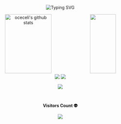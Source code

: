 <!--Title @oceceli-->
<div align="center">

![Typing SVG](https://readme-typing-svg.herokuapp.com/?color=00b3ff&size=35&center=true&vCenter=true&width=1000&lines=HI+THERE!!!++👋;My+name+is+Ömer+Ceceli;A+Software+Developer+from+Turkey;Welcome!) 

</div>

<!--Skill And More Information--> 
<div align="center">
<img width="55%" height="195px" src="https://bad-apple-github-readme.vercel.app/api?username=oceceli&show_bg=1&count_private=true&hide_border=true&show_icons=true&title_color=00b3ff&icon_color=70a5fd&text_color=FFFFFF&bg_color=0d1117&hide_title=false&locale=en" alt="oceceli's github stats" />
 
<img width="41%" height="195px" src="https://github-readme-stats.vercel.app/api/top-langs/?username=oceceli&layout=compact&hide_border=true&title_color=00b3ff&text_color=FFFFFF&bg_color=0d1117" />
</div> 

<!--Social Media-->  
<div align="center"> 
<a href="https://www.linkedin.com/in/oceceli" target="_blank"><img src="https://img.shields.io/badge/-LinkedIn-0077B5?style=for-the-badge&logo=linkedin&logoColor=white"></a>
<a href="https://www.oceceli.com" target="_blank"><img src="https://img.shields.io/badge/-My Web Site-2b2b2b?style=for-the-badge&logo=jekyll&logoColor=fc0"></a>
</div>

<!--Total Contributions--> 
<p align="center">
<img  src="https://github-readme-streak-stats.herokuapp.com?user=oceceli&theme=tokyonight_duo&hide_border=true">
</p>

<!--Visitor count-->   
<div align="center">
  <br><p align="centre"><b>Visitors Count 👽 </b></p>  
  <p align="center"><img align="center" src="https://profile-counter.glitch.me/{oceceli}/count.svg" /></p> 
  <br>
</div>
